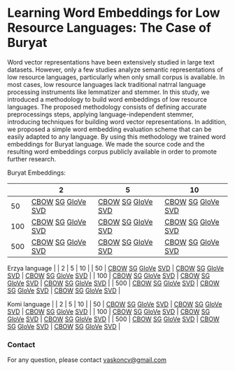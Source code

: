 # Learning Word Embeddings for Low Resource Languages: The Case of Buryat

Word vector representations have been extensively studied in large text datasets. However, only a few studies analyze semantic representations of low resource languages, particularly when only small corpus is available. In most cases, low resource languages lack traditional natгral language processing instruments like lemmatizer and stemmer. In this study, we introduced  a methodology to build word embeddings of low resource languages. The proposed  methodology consists of defining accurate preprocessings steps, applying language-independent stemmer, introducing techniques for building word vector representations. In addition, we proposed a simple word embedding evaluation scheme that can be easily adapted to any language. By using this methodology we trained word embeddings for Buryat language. We made the source code and the resulting word embeddings corpus publicly available in order to promote further research.

Buryat Embeddings:

|     | 2                                                                                                                                                                                                                                                                             | 5                                                                                                                                                                                                                                                                             | 10                                                                                                                                                                                                                                                                           |
|-----|-------------------------------------------------------------------------------------------------------------------------------------------------------------------------------------------------------------------------------------------------------------------------------|-------------------------------------------------------------------------------------------------------------------------------------------------------------------------------------------------------------------------------------------------------------------------------|------------------------------------------------------------------------------------------------------------------------------------------------------------------------------------------------------------------------------------------------------------------------------|
| 50  | [CBOW](https://drive.google.com/file/d/1Q4rkxYSYKR9SWgMcuv5HJDYCaA7oPcKu/view?usp=sharing) [SG](https://drive.google.com/file/d/1HmX-UOQMwmkQkno8FxWWiZzlH8Pcnbyo/view?usp=sharing) [GloVe](https://drive.google.com/file/d/1VZ4jKjWSTRd5UAmO0z4kzPn6AdWWgzUS/view?usp=sharing) [SVD](https://drive.google.com/file/d/1l1VI0bf3o4MF1KNSHctYSL_8PA_uFO0y/view?usp=sharing) | [CBOW](https://drive.google.com/file/d/1xelSd02x9YNELZWHSHgX1SNgfRe4LSE5/view?usp=sharing) [SG](https://drive.google.com/file/d/1MnrDX_RyOUryI_lF9kM17o3SujMx4ksa/view?usp=sharing) [GloVe](https://drive.google.com/file/d/1LwU-Pkha-L436IHBNZuxmKK1j4fv0KRs/view?usp=sharing) [SVD](https://drive.google.com/file/d/1s7mdkNA_dKpJm24RiuHoq7iLNFvS5z9k/view?usp=sharing) | [CBOW](https://drive.google.com/file/d/1QYB-CETgoSYG1AJQ3GDf33X8s9yXnskz/view?usp=sharing) [SG](https://drive.google.com/file/d/1x6fHXPa_hbvxj0GODrKTdIZ5H4tvNH1O/view?usp=sharing) [GloVe](https://drive.google.com/file/d/1s38-fuGKL9C1aqLtsuih37MaZzHtxcz1/view?usp=sharing) [SVD](https://drive.google.com/file/d/1yGuhDRKDMcNyTN4im7oTKV15K9LoKJKN/view?usp=sharing) | 
| 100 | [CBOW](https://drive.google.com/file/d/1Q_hiXiVT8g4F-1VTIjUApCMp5LkyVEbd/view?usp=sharing) [SG](https://drive.google.com/file/d/12EbPKDmgfZxqiU-9uKuFvCzMKKzYWzJg/view?usp=sharing) [GloVe](https://drive.google.com/file/d/1diTwqbaJw-dPAaotW__dRXRK1Nm-tJP3/view?usp=sharing) [SVD](https://drive.google.com/file/d/17iPeYo55ZFdjEPur0BrNsfvYjqhzV1VU/view?usp=sharing) | [CBOW](https://drive.google.com/file/d/1n0dOJmH2T5_BnoqdW7iq9evWBjqgWtLZ/view?usp=sharing) [SG](https://drive.google.com/file/d/1Haw0QtoYCS-IpI0sK_z5C_bMRDNDU3WN/view?usp=sharing) [GloVe](https://drive.google.com/file/d/1pYQh1gJRCzxVeGgsI38CL_jSmLxHb4fm/view?usp=sharing) [SVD](https://drive.google.com/file/d/1h0AszI53Xwky9YWFW2E2ySo_rC3D-_47/view?usp=sharing) | [CBOW](https://drive.google.com/file/d/1wzokNZmx_XuNO3mJz-ktgpq9fyqQc6FM/view?usp=sharing) [SG](https://drive.google.com/file/d/1gs0fRn2jeyxslBIlC9eVbA2CX2BTTqGe/view?usp=sharing) [GloVe](https://drive.google.com/file/d/1cw36a4QbiGURNv2WuxZs3pSfRKGU5taf/view?usp=sharing) [SVD](https://drive.google.com/file/d/1_D8Gl2iwkIMDWFCwCCpOpeIfpAaw9yjr/view?usp=sharing) |
| 500 | [CBOW]() [SG]() [GloVe]() [SVD]() | [CBOW]() [SG]() [GloVe]() [SVD]() | [CBOW]() [SG]() [GloVe]() [SVD]() |


Erzya language
 |     | 2 | 5 | 10 |
 | 50  | [CBOW]() [SG]() [GloVe]() [SVD]() | [CBOW]() [SG]() [GloVe]() [SVD]() | [CBOW]() [SG]() [GloVe]() [SVD]() |
 | 100 | [CBOW]() [SG]() [GloVe]() [SVD]() | [CBOW]() [SG]() [GloVe]() [SVD]() | [CBOW]() [SG]() [GloVe]() [SVD]() |
 | 500 | [CBOW]() [SG]() [GloVe]() [SVD]() | [CBOW]() [SG]() [GloVe]() [SVD]() | [CBOW]() [SG]() [GloVe]() [SVD]() |
 
Komi language
 |     | 2 | 5 | 10 |
 | 50  | [CBOW]() [SG]() [GloVe]() [SVD]() | [CBOW]() [SG]() [GloVe]() [SVD]() | [CBOW]() [SG]() [GloVe]() [SVD]() |
 | 100 | [CBOW]() [SG]() [GloVe]() [SVD]() | [CBOW]() [SG]() [GloVe]() [SVD]() | [CBOW]() [SG]() [GloVe]() [SVD]() |
 | 500 | [CBOW]() [SG]() [GloVe]() [SVD]() | [CBOW]() [SG]() [GloVe]() [SVD]() | [CBOW]() [SG]() [GloVe]() [SVD]() |

### Contact
For any question, please contact vaskoncv@gmail.com
